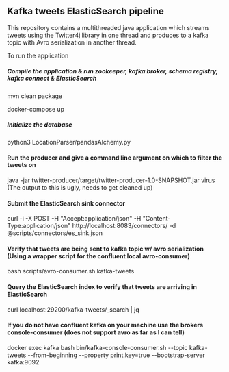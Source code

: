 ## Kafka tweets ElasticSearch pipeline

This repository contains a multithreaded java application which streams tweets using the Twitter4j library in one thread and
produces to a kafka topic with Avro serialization in another thread.  


To run the application

##### Compile the application  & run zookeeper, kafka broker, schema registry, kafka connect & ElasticSearch
mvn clean package 

docker-compose up 

##### Initialize the database

python3 LocationParser/pandasAlchemy.py 


#### Run the producer and give a command line argument on which to filter the tweets on
java -jar twitter-producer/target/twitter-producer-1.0-SNAPSHOT.jar virus      (The output to this is ugly, needs to get cleaned up)

#### Submit the ElasticSearch sink connector 


curl -i -X POST -H "Accept:application/json" -H  "Content-Type:application/json" http://localhost:8083/connectors/ -d @scripts/connectors/es_sink.json

#### Verify that tweets are being sent to kafka topic w/ avro serialization (Using a wrapper script for the confluent local avro-consumer)  
bash scripts/avro-consumer.sh kafka-tweets

#### Query the ElasticSearch index to verify that tweets are arriving in ElasticSearch 
curl localhost:29200/kafka-tweets/_search | jq


#### If you do not have confluent kafka on your machine use the brokers console-consumer (does not support avro as far as I can tell)
docker exec kafka bash bin/kafka-console-consumer.sh --topic kafka-tweets --from-beginning --property print.key=true --bootstrap-server kafka:9092

